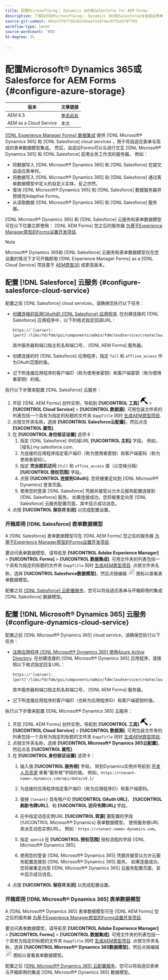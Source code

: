 ```yaml
---
title: 配置Microsoft&reg； Dynamics 365或Salesforce for AEM Forms
description: 了解如何将Microsoft&reg； Dynamics 365和Salesforce与自适应表单集成。
source-git-commit: 483a72f67f361023ebeefa3d74ec9f35a5f4f765
workflow-type: tm+mt
source-wordcount: '955'
ht-degree: 3%

---
```


# 配置Microsoft® Dynamics 365或Salesforce for AEM Forms {#configure-azure-storage}

| 版本 | 文章链接 |
| -------- | ---------------------------- |
| AEM 6.5 | [单击此处](https://experienceleague.adobe.com/docs/experience-manager-65/forms/form-data-model/oauth2-client-credentials-flow-for-server-to-server-integration.html) |
| AEM as a Cloud Service | 本文 |

[[!DNL Experience Manager Forms] 数据集成](data-integration.md) 提供 [!DNL Microsoft® Dynamics 365] 和 [!DNL Salesforce] cloud services ，用于将自适应表单与现成的表单数据模型集成。 然后，自适应Forms可以与进行交互 [!DNL Microsoft® Dynamics 365] 和 [!DNL Salesforce] 启用业务工作流的服务器。 例如：

* 将数据写入 [!DNL Microsoft® Dynamics 365] 和 [!DNL Salesforce] 在提交自适应表单时。
* 将数据写入 [!DNL Microsoft® Dynamics 365] 和 [!DNL Salesforce] 通过表单数据模型中定义的自定义实体，反之亦然。
* 查询 [!DNL Microsoft® Dynamics 365] 和 [!DNL Salesforce] 数据服务器并预填充Adaptive Forms。
* 从读取数据 [!DNL Microsoft® Dynamics 365] 和 [!DNL Salesforce] 服务器。

[!DNL Microsoft® Dynamics 365] 和 [!DNL Salesforce] 云服务和表单数据模型可在以下位置立即使用： [!DNL AEM Forms] 您之后的服务器 [为基于Experience Manager原型的Forms设置开发项目](setup-local-development-environment.md#forms-cloud-service-local-development-environment).

>[!NOTE]
>
>Microsoft® Dynamics 365和 [!DNL Salesforce] 云服务和表单数据模型仅在您设置的情况下才可开箱即用 [!DNL Experience Manager Forms] as a [!DNL Cloud Service] 项目基于 [AEM原型30](https://github.com/adobe/aem-project-archetype/releases/tag/aem-project-archetype-30) 或更高版本。

## 配置 [!DNL Salesforce] 云服务 {#configure-salesforce-cloud-service}

配置之前 [!DNL Salesforce] cloud services，请确保您执行以下任务：

* [创建连接的启用OAuth的 [!DNL Salesforce] 应用程序](https://help.salesforce.com/s/articleView?id=sf.connected_app_create_api_integration.htm&amp;type=5). 在创建连接的 [!DNL Salesforce] 应用程序中，以下列格式指定回调URL：

  ```
  https://'[server]:[port]'/libs/fd/fdm/gui/components/admin/fdmcloudservice/createcloudconfigwizard/cloudservices.html
  ```

  其中服务器和端口指主机名和端口号， [!DNL AEM Forms] 服务器。

* 创建连接的时 [!DNL Salesforce] 应用程序，指定 `full` 和 `offline_access` 作为OAuth范围的值。

* 记下所连接应用程序的客户端ID（称为使用者密钥）和客户端密钥（称为使用者密钥）的值。

执行以下步骤来配置 [!DNL Salesforce] 云服务：

1. 开启 [!DNL AEM Forms] 创作实例，导航到 **[!UICONTROL 工具]** ![锤子](assets/hammer.png) > **[!UICONTROL Cloud Service]** > **[!UICONTROL 数据源]**. 可用包装文件夹的列表包括一个具有为指定的标题的文件夹 `DappTitle`  同时 [生成AEM原型项目](setup-local-development-environment.md#forms-cloud-service-local-development-environment).
1. 点按文件夹名称，选择 **[!UICONTROL Salesforce云配置]**，然后点击 **[!UICONTROL 属性]**.
1. 在 **[!UICONTROL 身份验证设置]** 选项卡：
   1. 指定 [!DNL Salesforce] 中的域URL **[!UICONTROL 主机]** 字段。 例如， [域名].my.salesforce.com.
   1. 为连接的应用程序指定客户端ID（称为使用者密钥）和客户端密码（称为使用者密码）。
   1. 指定 **完全脱机访问** (`full` 和 `offine_access` 值（以空格分隔） **[!UICONTROL 授权范围]** 字段。
   1. 点按 **[!UICONTROL 连接到OAuth]**. 您将被重定向到 [!DNL Microsoft® Dynamics] 登录页面。
   1. 使用您的登录 [!DNL Salesforce] 凭据并接受以允许云服务配置连接到 [!DNL Salesforce] 服务。 如果连接成功，您将被重定向至 [!DNL Salesforce] 云服务配置页面，其中显示成功消息。
1. 点按 **[!UICONTROL 保存并关闭]** 以完成配置设置。

### 开箱即用 [!DNL Salesforce] 表单数据模型

A [!DNL Salesforce] 表单数据模型可在 [!DNL AEM Forms] 您之后的服务器 [为基于Experience Manager原型的Forms设置开发项目](setup-local-development-environment.md#forms-cloud-service-local-development-environment).

要访问表单数据模型，请导航至 **[!UICONTROL Adobe Experience Manager]** > **[!UICONTROL Forms]** > **[!UICONTROL 数据集成]**. 可用文件夹的列表包括一个具有为指定的标题的文件夹 `DappTitle`  同时 [生成AEM原型项目](setup-local-development-environment.md#forms-cloud-service-local-development-environment). 点按文件夹名称，选择 **[!UICONTROL Salesforce数据模型]**，然后点按编辑 ![编辑](assets/edit.png) 图标以查看表单数据模型。

配置之后 [[!DNL Salesforce] 云配置服务](#configure-salesforce-cloud-service)，您可以将自适应表单与开箱即用的集成 [!DNL Salesforce] 数据模型。

## 配置 [!DNL Microsoft® Dynamics 365] 云服务 {#configure-dynamics-cloud-service}

配置之前 [!DNL Microsoft® Dynamics 365] cloud service，请确保您执行以下任务：

* [注册应用程序 [!DNL Microsoft® Dynamics 365] 使用Azure Active Directory](https://docs.microsoft.com/en-us/powerapps/developer/data-platform/walkthrough-register-app-azure-active-directory). 在创建连接的 [!DNL Microsoft® Dynamics 365] 应用程序，请按照以下格式指定回复URL：

  ```
  https://'[server]:[port]'/libs/fd/fdm/gui/components/admin/fdmcloudservice/createcloudconfigwizard/cloudservices.html
  ```

  其中服务器和端口指主机名和端口号， [!DNL AEM Forms] 服务器。

* 记下所连接应用程序的客户端ID（也称为应用程序ID）和客户端密钥的值。

执行以下步骤来配置 [!DNL Microsoft® Dynamics 365] 云服务：

1. 开启 [!DNL AEM Forms] 创作实例，导航到 **[!UICONTROL 工具]** ![锤子](assets/hammer.png) > **[!UICONTROL Cloud Service]** > **[!UICONTROL 数据源]**. 可用包装文件夹的列表包括一个具有为指定的标题的文件夹 `DappTitle`  同时 [生成AEM原型项目](setup-local-development-environment.md#forms-cloud-service-local-development-environment).
1. 点按文件夹名称，选择 **[!UICONTROL Microsoft® Dynamics 365云配置]**，然后点击 **[!UICONTROL 属性]**.
1. 在 **[!UICONTROL 身份验证设置]** 选项卡：
   1. 输入值 **[!UICONTROL 服务根]** 字段。 转到Dynamics实例并导航到 [开发人员资源](https://docs.microsoft.com/en-us/powerapps/developer/data-platform/view-download-developer-resources) 查看“服务根”字段的值。 例如，`https://<tenant-name>.dynamics.com/api/data/v9.1/`
   1. 为连接的应用程序指定客户端ID（称为应用程序ID）和客户端密码。
   1. 替换 `{tenant}` 具有租户ID **[!UICONTROL OAuth URL]**， **[!UICONTROL 刷新令牌URL]**、和 **[!UICONTROL 访问令牌URL]** 字段。
   1. 在中指定动态实例URL **[!UICONTROL 资源]** 要配置的字段 [!UICONTROL Microsoft® Dynamics] 表单数据模型。 使用服务根URL来派生动态实例URL。 例如：`https://<tenant-name>.dynamics.com`。

   1. 指定 `openid` 在 **[!UICONTROL 授权范围]** 授权流程的字段 [!DNL Microsoft® Dynamics 365].
   1. 使用您的登录 [!DNL Microsoft® Dynamics 365] 凭据并接受以允许云服务配置连接到 [!DNL Microsoft® Dynamics 365] 服务。 如果连接成功，您将被重定向至 [!DNL Microsoft® Dynamics 365] 云服务配置页面，其中显示成功消息。
1. 点按 **[!UICONTROL 保存并关闭]** 以完成配置设置。

### 开箱即用 [!DNL Microsoft® Dynamics 365] 表单数据模型

A [!DNL Microsoft® Dynamics 365] 表单数据模型可在 [!DNL AEM Forms] 您之后的服务器 [为基于Experience Manager原型的Forms设置开发项目](setup-local-development-environment.md##forms-cloud-service-local-development-environment).

要访问表单数据模型，请导航至 **[!UICONTROL Adobe Experience Manager]** > **[!UICONTROL Forms]** > **[!UICONTROL 数据集成]**. 可用文件夹的列表包括一个具有为指定的标题的文件夹 `DappTitle`  同时 [生成AEM原型项目](setup-local-development-environment.md#forms-cloud-service-local-development-environment). 点按文件夹名称，选择 **[!UICONTROL Microsoft® Dynamics 365数据模型]**，然后点按编辑 ![编辑](assets/edit.png) 图标以查看表单数据模型。

配置之后 [[!DNL Microsoft® Dynamics 365] 云配置服务](#configure-dynamics-cloud-service)，您可以将自适应表单与开箱即用的集成 [!DNL Microsoft® Dynamics 365] 数据模型。
